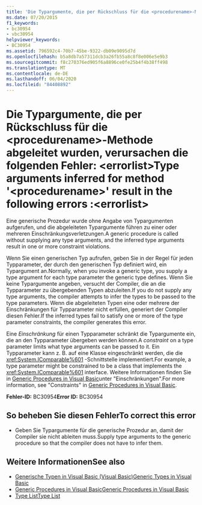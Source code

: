 ```yaml
---
title: 'Die Typargumente, die per Rückschluss für die <procedurename>-Methode abgeleitet wurden, verursachen die folgenden Fehler: <errorlist>'
ms.date: 07/20/2015
f1_keywords:
- bc30954
- vbc30954
helpviewer_keywords:
- BC30954
ms.assetid: 796592c4-70b7-45be-9322-db09e9095d7d
ms.openlocfilehash: b5a8db7a57311dcb3a26fb55a8c8f8e006e5e9b3
ms.sourcegitcommit: f8c270376ed905f6a8896ce0fe25b4f4b38ff498
ms.translationtype: MT
ms.contentlocale: de-DE
ms.lasthandoff: 06/04/2020
ms.locfileid: "84408892"
---
```

# <a name="type-arguments-inferred-for-method-procedurename-result-in-the-following-errors-errorlist"></a><span data-ttu-id="896f7-102">Die Typargumente, die per Rückschluss für die \<procedurename>-Methode abgeleitet wurden, verursachen die folgenden Fehler: \<errorlist></span><span class="sxs-lookup"><span data-stu-id="896f7-102">Type arguments inferred for method '\<procedurename>' result in the following errors :\<errorlist></span></span>
<span data-ttu-id="896f7-103">Eine generische Prozedur wurde ohne Angabe von Typargumenten aufgerufen, und die abgeleiteten Typargumente führen zu einer oder mehreren Einschränkungsverletzungen.</span><span class="sxs-lookup"><span data-stu-id="896f7-103">A generic procedure is called without supplying any type arguments, and the inferred type arguments result in one or more constraint violations.</span></span>  
  
 <span data-ttu-id="896f7-104">Wenn Sie einen generischen Typ aufrufen, geben Sie in der Regel für jeden Typparameter, der durch den generischen Typ definiert wird, ein Typargument an.</span><span class="sxs-lookup"><span data-stu-id="896f7-104">Normally, when you invoke a generic type, you supply a type argument for each type parameter the generic type defines.</span></span> <span data-ttu-id="896f7-105">Wenn Sie keine Typargumente angeben, versucht der Compiler, die an die Typparameter zu übergebenden Typen abzuleiten.</span><span class="sxs-lookup"><span data-stu-id="896f7-105">If you do not supply any type arguments, the compiler attempts to infer the types to be passed to the type parameters.</span></span> <span data-ttu-id="896f7-106">Wenn die abgeleiteten Typen eine oder mehrere der Einschränkungen für Typparameter nicht erfüllen, generiert der Compiler diesen Fehler.</span><span class="sxs-lookup"><span data-stu-id="896f7-106">If the inferred types fail to satisfy one or more of the type parameter constraints, the compiler generates this error.</span></span>  
  
 <span data-ttu-id="896f7-107">Eine *Einschränkung* für einen Typparameter schränkt die Typargumente ein, die an den Typparameter übergeben werden können.</span><span class="sxs-lookup"><span data-stu-id="896f7-107">A *constraint* on a type parameter limits what type arguments can be passed to it.</span></span> <span data-ttu-id="896f7-108">Ein Typparameter kann z. B. auf eine Klasse eingeschränkt werden, die die <xref:System.IComparable%601> -Schnittstelle implementiert.</span><span class="sxs-lookup"><span data-stu-id="896f7-108">For example, a type parameter might be constrained to be a class that implements the <xref:System.IComparable%601> interface.</span></span> <span data-ttu-id="896f7-109">Weitere Informationen finden Sie in [Generic Procedures in Visual Basic](../programming-guide/language-features/data-types/generic-procedures.md)unter "Einschränkungen".</span><span class="sxs-lookup"><span data-stu-id="896f7-109">For more information, see "Constraints" in [Generic Procedures in Visual Basic](../programming-guide/language-features/data-types/generic-procedures.md).</span></span>  
  
 <span data-ttu-id="896f7-110">**Fehler-ID:** BC30954</span><span class="sxs-lookup"><span data-stu-id="896f7-110">**Error ID:** BC30954</span></span>  
  
## <a name="to-correct-this-error"></a><span data-ttu-id="896f7-111">So beheben Sie diesen Fehler</span><span class="sxs-lookup"><span data-stu-id="896f7-111">To correct this error</span></span>  
  
- <span data-ttu-id="896f7-112">Geben Sie Typargumente für die generische Prozedur an, damit der Compiler sie nicht ableiten muss.</span><span class="sxs-lookup"><span data-stu-id="896f7-112">Supply type arguments to the generic procedure so that the compiler does not have to infer them.</span></span>  
  
## <a name="see-also"></a><span data-ttu-id="896f7-113">Weitere Informationen</span><span class="sxs-lookup"><span data-stu-id="896f7-113">See also</span></span>

- [<span data-ttu-id="896f7-114">Generische Typen in Visual Basic (Visual Basic)</span><span class="sxs-lookup"><span data-stu-id="896f7-114">Generic Types in Visual Basic</span></span>](../programming-guide/language-features/data-types/generic-types.md)
- [<span data-ttu-id="896f7-115">Generic Procedures in Visual Basic</span><span class="sxs-lookup"><span data-stu-id="896f7-115">Generic Procedures in Visual Basic</span></span>](../programming-guide/language-features/data-types/generic-procedures.md)
- [<span data-ttu-id="896f7-116">Type List</span><span class="sxs-lookup"><span data-stu-id="896f7-116">Type List</span></span>](../language-reference/statements/type-list.md)
